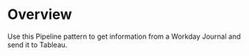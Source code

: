 # Overview

Use this Pipeline pattern to get information from a Workday Journal and send it to Tableau.









